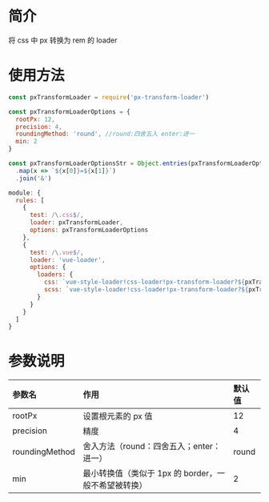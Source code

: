 # 简介

将 css 中 px 转换为 rem 的 loader

# 使用方法

```js
const pxTransformLoader = require('px-transform-loader')

const pxTransformLoaderOptions = {
  rootPx: 12,
  precision: 4,
  roundingMethod: 'round', //round:四舍五入 enter:进一
  min: 2
}

const pxTransformLoaderOptionsStr = Object.entries(pxTransformLoaderOptions)
  .map(x => `${x[0]}=${x[1]}`)
  .join('&')

module: {
  rules: [
    {
      test: /\.css$/,
      loader: pxTransformLoader,
      options: pxTransformLoaderOptions
    },
    {
      test: /\.vue$/,
      loader: 'vue-loader',
      options: {
        loaders: {
          css: `vue-style-loader!css-loader!px-transform-loader?${pxTransformLoaderOptionsStr}`,
          scss: `vue-style-loader!css-loader!px-transform-loader?${pxTransformLoaderOptionsStr}!sass-loader`
        }
      }
    }
  ]
}
```

# 参数说明

| 参数名         | 作用                                                 | 默认值 |
| :------------- | :--------------------------------------------------- | :----- |
| rootPx         | 设置根元素的 px 值                                   | 12     |
| precision      | 精度                                                 | 4      |
| roundingMethod | 舍入方法（round：四舍五入；enter：进一）             | round  |
| min            | 最小转换值（类似于 1px 的 border，一般不希望被转换） | 2      |
